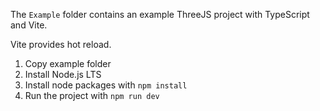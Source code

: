The `Example` folder contains an example ThreeJS project with TypeScript and Vite.

Vite provides hot reload.

1. Copy example folder
2. Install Node.js LTS
3. Install node packages with `npm install`
4. Run the project with `npm run dev`